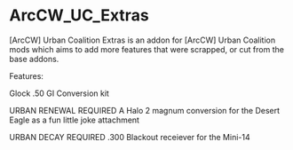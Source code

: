 # ArcCW_UC_Extras
[ArcCW] Urban Coalition Extras is an addon for [ArcCW] Urban Coalition mods which aims to add more features that were scrapped, or cut from the base addons.

Features:

Glock .50 GI Conversion kit

URBAN RENEWAL REQUIRED A Halo 2 magnum conversion for the Desert Eagle as a fun little joke attachment

URBAN DECAY REQUIRED .300 Blackout receiever for the Mini-14
